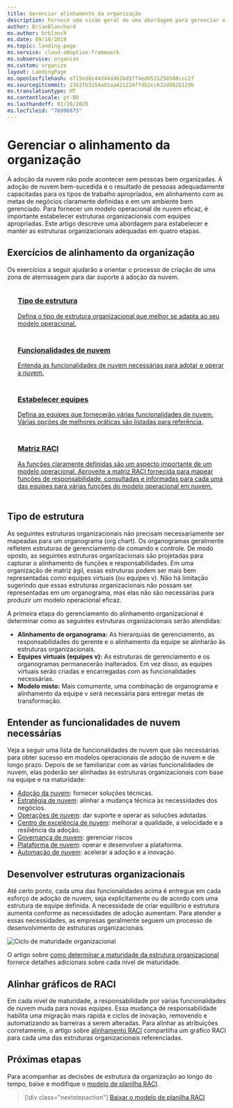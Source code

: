 ```yaml
---
title: Gerenciar alinhamento da organização
description: Fornece uma visão geral de uma abordagem para gerenciar o alinhamento da organização.
author: BrianBlanchard
ms.author: brblanch
ms.date: 09/10/2019
ms.topic: landing-page
ms.service: cloud-adoption-framework
ms.subservice: organize
ms.custom: organize
layout: LandingPage
ms.openlocfilehash: e715ed8c44d44d463bd5ff4ed0531258508ccc2f
ms.sourcegitcommit: 2362fb3154a91aa421224ffdb2cc632d982b129b
ms.translationtype: HT
ms.contentlocale: pt-BR
ms.lasthandoff: 01/28/2020
ms.locfileid: "76800875"
---
```

# <a name="manage-organizational-alignment"></a>Gerenciar o alinhamento da organização

A adoção da nuvem não pode acontecer sem pessoas bem organizadas. A adoção de nuvem bem-sucedida é o resultado de pessoas adequadamente capacitadas para os tipos de trabalho apropriados, em alinhamento com as metas de negócios claramente definidas e em um ambiente bem gerenciado. Para fornecer um modelo operacional de nuvem eficaz, é importante estabelecer estruturas organizacionais com equipes apropriadas. Este artigo descreve uma abordagem para estabelecer e manter as estruturas organizacionais adequadas em quatro etapas.

## <a name="organization-alignment-exercises"></a>Exercícios de alinhamento da organização

Os exercícios a seguir ajudarão a orientar o processo de criação de uma zona de aterrissagem para dar suporte à adoção da nuvem.

<!-- markdownlint-disable MD033 -->

<ul class="panelContent cardsF">
    <li style="display: flex; flex-direction: column;">
        <a href="#structure-type">
            <div class="cardSize">
                <div class="cardPadding" style="padding-bottom:10px;">
                    <div class="card" style="padding-bottom:10px;">
                        <div class="cardImageOuter">
                            <div class="cardImage">
                                <img alt="" src="../_images/icons/1.png" data-linktype="external">
                            </div>
                        </div>
                        <div class="cardText" style="padding-left:0px;">
                            <h3>Tipo de estrutura</h3>
Defina o tipo de estrutura organizacional que melhor se adapta ao seu modelo operacional.
                        </div>
                    </div>
                </div>
            </div>
        </a>
    </li>
    <li style="display: flex; flex-direction: column;">
        <a href="#understand-required-cloud-capabilities">
            <div class="cardSize">
                <div class="cardPadding" style="padding-bottom:10px;">
                    <div class="card" style="padding-bottom:10px;">
                        <div class="cardImageOuter">
                            <div class="cardImage">
                                <img alt="" src="../_images/icons/2.png" data-linktype="external">
                            </div>
                        </div>
                        <div class="cardText" style="padding-left:0px;">
                            <h3>Funcionalidades de nuvem</h3>
Entenda as funcionalidades de nuvem necessárias para adotar e operar a nuvem.
                        </div>
                    </div>
                </div>
            </div>
        </a>
    </li>
    <li style="display: flex; flex-direction: column;">
        <a href="./organization-structures.md">
            <div class="cardSize">
                <div class="cardPadding" style="padding-bottom:10px;">
                    <div class="card" style="padding-bottom:10px;">
                        <div class="cardImageOuter">
                            <div class="cardImage">
                                <img alt="" src="../_images/icons/3.png" data-linktype="external">
                            </div>
                        </div>
                        <div class="cardText" style="padding-left:0px;">
                            <h3>Estabelecer equipes</h3>
Defina as equipes que fornecerão várias funcionalidades de nuvem. Várias opções de melhores práticas são listadas para referência.
                        </div>
                    </div>
                </div>
            </div>
        </a>
    </li>
    <li style="display: flex; flex-direction: column;">
        <a href="./raci-alignment.md">
            <div class="cardSize">
                <div class="cardPadding" style="padding-bottom:10px;">
                    <div class="card" style="padding-bottom:10px;">
                        <div class="cardImageOuter">
                            <div class="cardImage">
                                <img alt="" src="../_images/icons/4.png" data-linktype="external">
                            </div>
                        </div>
                        <div class="cardText" style="padding-left:0px;">
                            <h3>Matriz RACI</h3>
As funções claramente definidas são um aspecto importante de um modelo operacional. Aproveite a matriz RACI fornecida para mapear funções de responsabilidade, consultadas e informadas para cada uma das equipes para várias funções do modelo operacional em nuvem.
                        </div>
                    </div>
                </div>
            </div>
        </a>
    </li>
</ul>

<!-- markdownlint-enable MD033 -->

## <a name="structure-type"></a>Tipo de estrutura

As seguintes estruturas organizacionais não precisam necessariamente ser mapeadas para um organograma (org chart). Os organogramas geralmente refletem estruturas de gerenciamento de comando e controle. De modo oposto, as seguintes estruturas organizacionais são projetadas para capturar o alinhamento de funções e responsabilidades. Em uma organização de matriz ágil, essas estruturas podem ser mais bem representadas como equipes virtuais (ou equipes v). Não há limitação sugerindo que essas estruturas organizacionais não possam ser representadas em um organograma, mas elas não são necessárias para produzir um modelo operacional eficaz.

A primeira etapa do gerenciamento do alinhamento organizacional é determinar como as seguintes estruturas organizacionais serão atendidas:

- **Alinhamento de organograma:** As hierarquias de gerenciamento, as responsabilidades do gerente e o alinhamento da equipe se alinharão às estruturas organizacionais.
- **Equipes virtuais (equipes v):** As estruturas de gerenciamento e os organogramas permanecerão inalterados. Em vez disso, as equipes virtuais serão criadas e encarregadas com as funcionalidades necessárias.
- **Modelo misto:** Mais comumente, uma combinação de organograma e alinhamento da equipe v será necessária para entregar metas de transformação.

## <a name="understand-required-cloud-capabilities"></a>Entender as funcionalidades de nuvem necessárias

Veja a seguir uma lista de funcionalidades de nuvem que são necessárias para obter sucesso em modelos operacionais de adoção de nuvem e de longo prazo. Depois de se familiarizar com as várias funcionalidades de nuvem, elas poderão ser alinhadas às estruturas organizacionais com base na equipe e na maturidade:

- [Adoção da nuvem](./cloud-adoption.md): fornecer soluções técnicas.
- [Estratégia de nuvem](./cloud-strategy.md): alinhar a mudança técnica às necessidades dos negócios.
- [Operações de nuvem](./cloud-operations.md): dar suporte e operar as soluções adotadas.
- [Centro de excelência de nuvem](./cloud-center-of-excellence.md): melhorar a qualidade, a velocidade e a resiliência da adoção.
- [Governança de nuvem](./cloud-governance.md): gerenciar riscos
- [Plataforma de nuvem](./cloud-platform.md): operar e desenvolver a plataforma.
- [Automação de nuvem](./cloud-automation.md): acelerar a adoção e a inovação.

## <a name="mature-organizational-structures"></a>Desenvolver estruturas organizacionais

Até certo ponto, cada uma das funcionalidades acima é entregue em cada esforço de adoção de nuvem, seja explicitamente ou de acordo com uma estrutura de equipe definida.
A necessidade de criar equilíbrio e estrutura aumenta conforme as necessidades de adoção aumentam. Para atender a essas necessidades, as empresas geralmente seguem um processo de desenvolvimento de estruturas organizacionais.

![Ciclo de maturidade organizacional](../_images/ready/org-ready-maturity.png)

O artigo sobre [como determinar a maturidade da estrutura organizacional](./organization-structures.md) fornece detalhes adicionais sobre cada nível de maturidade.

## <a name="align-raci-charts"></a>Alinhar gráficos de RACI

Em cada nível de maturidade, a responsabilidade por várias funcionalidades de nuvem muda para novas equipes. Essa mudança de responsabilidade habilita uma migração mais rápida e ciclos de inovação, removendo e automatizando as barreiras a serem alteradas. Para alinhar as atribuições corretamente, o artigo sobre [alinhamento RACI](./raci-alignment.md) compartilha um gráfico RACI para cada uma das estruturas organizacionais referenciadas.

## <a name="next-steps"></a>Próximas etapas

Para acompanhar as decisões de estrutura da organização ao longo do tempo, baixe e modifique o [modelo de planilha RACI](https://archcenter.blob.core.windows.net/cdn/fusion/management/raci-template.xlsx).

> [!div class="nextstepaction"]
> [Baixar o modelo de planilha RACI](https://archcenter.blob.core.windows.net/cdn/fusion/management/raci-template.xlsx)
